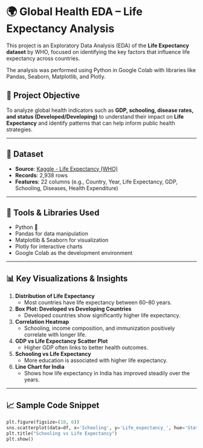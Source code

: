 
# 🌍 Global Health EDA – Life Expectancy Analysis

This project is an Exploratory Data Analysis (EDA) of the **Life Expectancy dataset** by WHO, focused on identifying the key factors that influence life expectancy across countries.

The analysis was performed using Python in Google Colab with libraries like Pandas, Seaborn, Matplotlib, and Plotly.

## 📌 Project Objective

To analyze global health indicators such as **GDP, schooling, disease rates, and status (Developed/Developing)** to understand their impact on **Life Expectancy** and identify patterns that can help inform public health strategies.

---

## 📁 Dataset

- **Source**: [Kaggle - Life Expectancy (WHO)](https://www.kaggle.com/datasets/kumarajarshi/life-expectancy-who)
- **Records**: 2,938 rows
- **Features**: 22 columns (e.g., Country, Year, Life Expectancy, GDP, Schooling, Diseases, Health Expenditure)

---

## 🔧 Tools & Libraries Used

- Python 🐍
- Pandas for data manipulation
- Matplotlib & Seaborn for visualization
- Plotly for interactive charts
- Google Colab as the development environment

---

## 📊 Key Visualizations & Insights

1. **Distribution of Life Expectancy**  
   - Most countries have life expectancy between 60–80 years.
2. **Box Plot: Developed vs Developing Countries**  
   - Developed countries show significantly higher life expectancy.
3. **Correlation Heatmap**  
   - Schooling, income composition, and immunization positively correlate with longer life.
4. **GDP vs Life Expectancy Scatter Plot**  
   - Higher GDP often links to better health outcomes.
5. **Schooling vs Life Expectancy**  
   - More education is associated with higher life expectancy.
6. **Line Chart for India**  
   - Shows how life expectancy in India has improved steadily over the years.

---

## 📈 Sample Code Snippet

```python
plt.figure(figsize=(10, 6))
sns.scatterplot(data=df, x='Schooling', y='Life_expectancy_', hue='Status')
plt.title("Schooling vs Life Expectancy")
plt.show()
